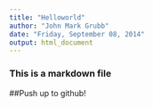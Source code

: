 ```yaml
---
title: "Helloworld"
author: "John Mark Grubb"
date: "Friday, September 08, 2014"
output: html_document
---
```


### This is a markdown file

##Push up to github!


